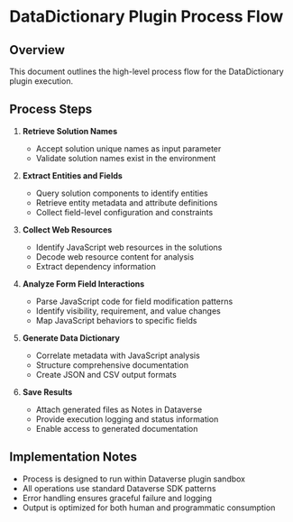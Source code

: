 # DataDictionary Plugin Process Flow

## Overview
This document outlines the high-level process flow for the DataDictionary plugin execution.

## Process Steps

1. **Retrieve Solution Names**
   - Accept solution unique names as input parameter
   - Validate solution names exist in the environment

2. **Extract Entities and Fields**
   - Query solution components to identify entities
   - Retrieve entity metadata and attribute definitions
   - Collect field-level configuration and constraints

3. **Collect Web Resources**
   - Identify JavaScript web resources in the solutions
   - Decode web resource content for analysis
   - Extract dependency information

4. **Analyze Form Field Interactions**
   - Parse JavaScript code for field modification patterns
   - Identify visibility, requirement, and value changes
   - Map JavaScript behaviors to specific fields

5. **Generate Data Dictionary**
   - Correlate metadata with JavaScript analysis
   - Structure comprehensive documentation
   - Create JSON and CSV output formats

6. **Save Results**
   - Attach generated files as Notes in Dataverse
   - Provide execution logging and status information
   - Enable access to generated documentation

## Implementation Notes

- Process is designed to run within Dataverse plugin sandbox
- All operations use standard Dataverse SDK patterns
- Error handling ensures graceful failure and logging
- Output is optimized for both human and programmatic consumption

